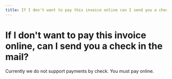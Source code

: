```yaml
---
title: If I don't want to pay this invoice online can I send you a check in the mail
---
```


# If I don't want to pay this invoice online, can I send you a check in the mail?

Currently we do not support payments by check. You must pay online.
